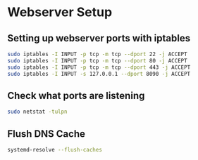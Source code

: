 # Webserver Setup

## Setting up webserver ports with iptables
```bash 
sudo iptables -I INPUT -p tcp -m tcp --dport 22 -j ACCEPT
sudo iptables -I INPUT -p tcp -m tcp --dport 80 -j ACCEPT
sudo iptables -I INPUT -p tcp -m tcp --dport 443 -j ACCEPT
sudo iptables -I INPUT -s 127.0.0.1 --dport 8090 -j ACCEPT
```

## Check what ports are listening
```bash
sudo netstat -tulpn
```

## Flush DNS Cache

```bash
systemd-resolve --flush-caches
```